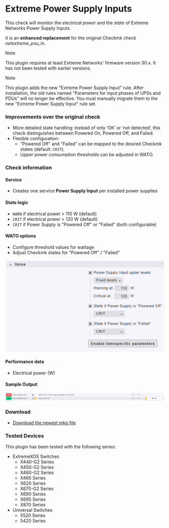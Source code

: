 [PACKAGE]: packages/netextreme_psu_in-0.1.0.mkp "netextreme_psu_in-0.1.0.mkp"
# Extreme Power Supply Inputs

This check will monitor the *electrical power* and the *state* of Extreme Networks Power Supply Inputs.

It is an **enhanced replacement** for the original Checkmk check *netextreme_psu_in*.

> [!note]
> This plugin requires at least Extreme Networks' firmware version 30.x. It has not been tested with earlier versions.

> [!note]
> This plugin adds the new "Extreme Power Supply Input" rule. After installation, the old rules named "Parameters for input phases of UPSs and PDUs" will no longer be effective. You must manually migrate them to the new "Extreme Power Supply Input" rule set.

### Improvements over the original check
* More detailed state handling: instead of only ‘OK’ or ‘not detected’, this check distinguishes between Powered On, Powered Off, and Failed.
* Flexible configuration:  
  * "Powered Off" and "Failed" can be mapped to the desired Checkmk states (default: `CRIT`).  
  * Upper power consumption thresholds can be adjusted in WATO.  

### Check information

#### Service
- Creates one service **Power Supply Input** per installed power supplies

#### State logic
- `WARN` if electrical power > 110 W (default)
- `CRIT` if electrical power > 120 W (default)
- `CRIT` if Power Supply is "Powered Off" or "Failed" (both configurable)

#### WATO options
- Configure threshold values for wattage
- Adjust Checkmk states for "Powered Off" / "Failed"

![wato](img/wato.png?raw=true "sample ruleset")

#### Performance data
- Electrical power (W)

#### Sample Output

![check](img/check.png?raw=true "sample service output")

### Download

- [Download the newest mkp file][PACKAGE]

### Tested Devices

This plugin has been tested with the following series:

- ExtremeXOS Switches
  - X440-G2 Series
  - X450-G2 Series
  - X460-G2 Series
  - X465 Series
  - X620 Series
  - X670-G2 Series
  - X690 Series
  - X695 Series
  - X870 Series
- Universal Switches
  - 5520 Series
  - 5420 Series